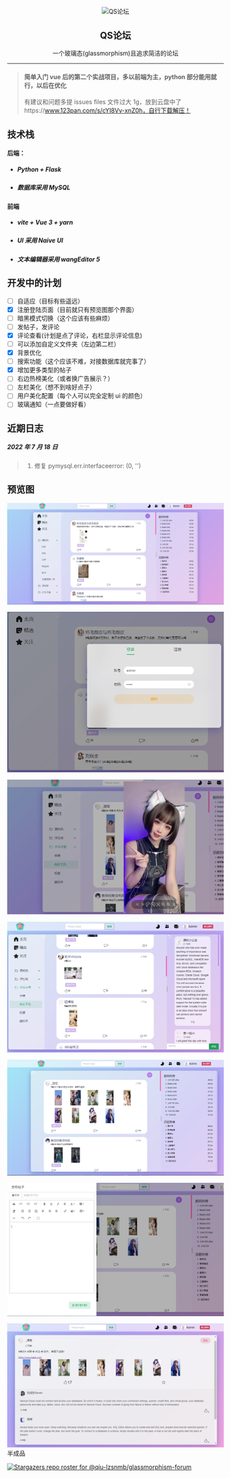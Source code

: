 <p align="center">
 <img width="150px" src="https://s1.ax1x.com/2022/07/17/j5IS74.png" align="center" alt="QS论坛" />
 <h2 align="center">QS论坛</h2>
 <p align="center">一个玻璃态(glassmorphism)且追求简洁的论坛</p>
</p>

---

> #### 简单入门 vue 后的第二个实战项目，多以前端为主，python 部分能用就行，以后在优化
>
> 有建议和问题多提 issues
> files 文件过大 1g，放到云盘中了https://www.123pan.com/s/cYI8Vv-xnZ0h，自行下载解压！

## 技术栈

#### 后端：

- ##### Python + Flask

- ##### 数据库采用 MySQL

#### 前端

- ##### vite + Vue 3 + yarn

- ##### UI 采用 **_Naive UI_**

- ##### 文本编辑器采用 wangEditor 5

## 开发中的计划

- [ ] 自适应（目标有些遥远）
- [x] 注册登陆页面（目前就只有预览图那个界面）
- [ ] 暗黑模式切换（这个应该有些麻烦）
- [ ] 发帖子，发评论
- [x] 评论查看(计划是点了评论，右栏显示评论信息)
- [ ] 可以添加自定义文件夹（左边第二栏）
- [x] 背景优化
- [ ] 搜索功能（这个应该不难，对接数据库就完事了）
- [x] 增加更多类型的帖子
- [ ] 右边热榜美化（或者换广告展示？）
- [ ] 左栏美化（想不到啥好点子）
- [ ] 用户美化配置（每个人可以完全定制 ui 的颜色）
- [ ] 玻璃通知（一点要做好看）

## 近期日志

##### 2022 年 7 月 18 日

> 1. 修复 pymysql.err.interfaceerror: (0, '')

## 预览图

![整体UI](imgs\整体UI.png)

![登陆功能](imgs\登陆功能.png)

![查看大图](imgs\查看大图.png)

![查看评论](imgs\查看评论.png)

![收缩侧栏](imgs\收缩侧栏.png)

![发布帖子](imgs\发布帖子.png)

![查看帖子详情](imgs\查看帖子详情.png)半成品

[![Stargazers repo roster for @qiu-lzsnmb/glassmorphism-forum](https://reporoster.com/stars/qiu-lzsnmb/glassmorphism-forum)](https://github.com/qiu-lzsnmb/glassmorphism-forum/stargazers)

